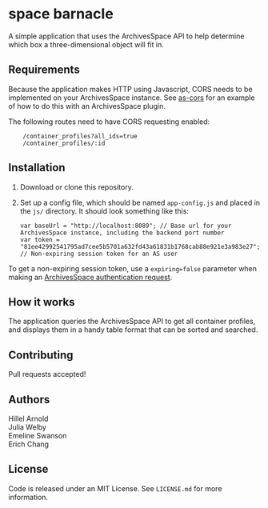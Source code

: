 # space barnacle
A simple application that uses the ArchivesSpace API to help determine which box a three-dimensional object will fit in.

## Requirements

Because the application makes HTTP using Javascript, CORS needs to be implemented on your ArchivesSpace instance. See [as-cors](https://github.com/RockefellerArchiveCenter/as-cors) for an example of how to do this with an ArchivesSpace plugin.

The following routes need to have CORS requesting enabled:

        /container_profiles?all_ids=true  
        /container_profiles/:id

## Installation

1.  Download or clone this repository.

2.  Set up a config file, which should be named `app-config.js` and placed in the `js/` directory. It should look something like this:

        var baseUrl = "http://localhost:8089"; // Base url for your ArchivesSpace instance, including the backend port number
        var token = "81ee42992541795ad7cee5b5701a632fd43a61831b1768cab88e921e3a983e27"; // Non-expiring session token for an AS user

To get a non-expiring session token, use a `expiring=false` parameter when making an [ArchivesSpace authentication request](http://archivesspace.github.io/archivesspace/api/#authentication).

## How it works

The application queries the ArchivesSpace API to get all container profiles, and displays them in a handy table format that can be sorted and searched.

## Contributing

Pull requests accepted!

## Authors

Hillel Arnold  
Julia Welby  
Emeline Swanson  
Erich Chang

## License

Code is released under an MIT License. See `LICENSE.md` for more information.
